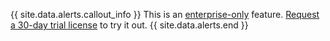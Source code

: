 {{ site.data.alerts.callout_info }}
This is an [enterprise-only](enterprise-licensing.html) feature. [Request a 30-day trial license](https://www.cockroachlabs.com/get-cockroachdb) to try it out.
{{ site.data.alerts.end }}
